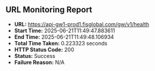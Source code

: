 ## URL Monitoring Report

- **URL:** https://api-gw1-prod1.fisglobal.com/gw/v1/health
- **Start Time:** 2025-06-21T11:49:47.883611
- **End Time:** 2025-06-21T11:49:48.106934
- **Total Time Taken:** 0.223323 seconds
- **HTTP Status Code:** 200
- **Status:** Success
- **Failure Reason:** N/A
